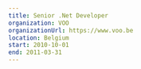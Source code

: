 ```yaml
---
title: Senior .Net Developer
organization: VOO
organizationUrl: https://www.voo.be
location: Belgium
start: 2010-10-01
end: 2011-03-31
---
```

